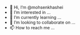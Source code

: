 - 👋 Hi, I’m @mohsenkhashei
- 👀 I’m interested in ...
- 🌱 I’m currently learning ...
- 💞️ I’m looking to collaborate on ...
- 📫 How to reach me ...

<!---
mohsenkhashei/mohsenkhashei is a ✨ special ✨ repository because its `README.md` (this file) appears on your GitHub profile.
You can click the Preview link to take a look at your changes.
--->
